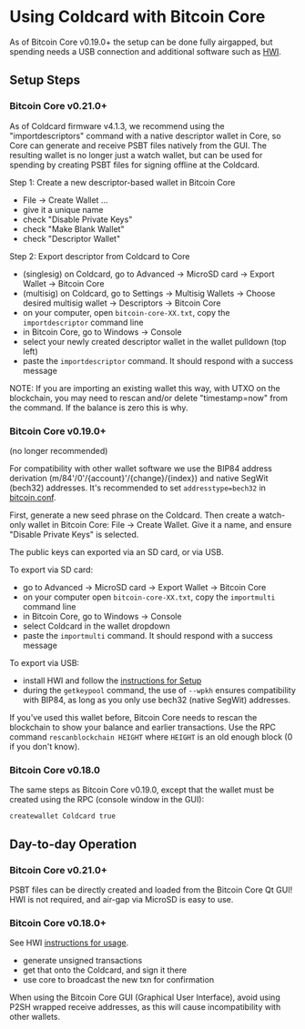 # Using Coldcard with Bitcoin Core

As of Bitcoin Core v0.19.0+ the setup can be done fully airgapped, but spending
needs a USB connection and additional software such as [HWI](https://github.com/bitcoin-core/HWI).

## Setup Steps

### Bitcoin Core v0.21.0+

As of Coldcard firmware v4.1.3, we recommend using the "importdescriptors"
command with a native descriptor wallet in Core, so Core can generate
and receive PSBT files natively from the GUI. The resulting wallet is
no longer just a watch wallet, but can be used for spending by creating
PSBT files for signing offline at the Coldcard.

Step 1: Create a new descriptor-based wallet in Bitcoin Core

- File -> Create Wallet ... 
- give it a unique name
- check "Disable Private Keys"
- check "Make Blank Wallet"
- check "Descriptor Wallet"

Step 2: Export descriptor from Coldcard to Core

- (singlesig) on Coldcard, go to Advanced -> MicroSD card -> Export Wallet -> Bitcoin Core
- (multisig) on Coldcard, go to Settings -> Multisig Wallets -> Choose desired multisig wallet -> Descriptors -> Bitcoin Core
- on your computer, open `bitcoin-core-XX.txt`, copy the `importdescriptor` command line
- in Bitcoin Core, go to Windows -> Console
- select your newly created descriptor wallet in the wallet pulldown (top left)
- paste the `importdescriptor` command. It should respond with a success message

NOTE: If you are importing an existing wallet this way, with UTXO on the blockchain,
you may need to rescan and/or delete "timestamp=now" from the command. If the
balance is zero this is why.

### Bitcoin Core v0.19.0+

(no longer recommended)

For compatibility with other wallet software we use the BIP84 address derivation
(m/84'/0'/{account}'/{change}/{index}) and native SegWit (bech32) addresses. It's
recommended to set `addresstype=bech32` in [bitcoin.conf](https://github.com/bitcoin/bitcoin/blob/9546a785953b7f61a3a50e2175283cbf30bc2151/doc/bitcoin-conf.md).

First, generate a new seed phrase on the Coldcard. Then create a watch-only wallet
in Bitcoin Core: File -> Create Wallet. Give it a name, and ensure "Disable Private Keys"
is selected.

The public keys can exported via an SD card, or via USB.

To export via SD card:

- go to Advanced -> MicroSD card -> Export Wallet -> Bitcoin Core
- on your computer open `bitcoin-core-XX.txt`, copy the `importmulti` command line
- in Bitcoin Core, go to Windows -> Console
- select Coldcard in the wallet dropdown
- paste the `importmulti` command. It should respond with a success message

To export via USB:

- install HWI and follow the [instructions for Setup](https://github.com/bitcoin-core/HWI/blob/master/docs/bitcoin-core-usage.md#setup)
- during the `getkeypool` command, the use of `--wpkh` ensures compatibility with BIP84,
as long as you only use bech32 (native SegWit) addresses.

If you've used this wallet before, Bitcoin Core needs to rescan the blockchain to
show your balance and earlier transactions. Use the RPC command `rescanblockchain HEIGHT`
where `HEIGHT` is an old enough block (0 if you don't know).

### Bitcoin Core v0.18.0

The same steps as Bitcoin Core v0.19.0, except that the wallet must be created
using the RPC (console window in the GUI):

```
createwallet Coldcard true
```

## Day-to-day Operation

### Bitcoin Core v0.21.0+

PSBT files can be directly created and loaded from the Bitcoin Core Qt GUI! HWI is not
required, and air-gap via MicroSD is easy to use.

### Bitcoin Core v0.18.0+

See HWI [instructions for usage](https://github.com/bitcoin-core/HWI/blob/master/docs/bitcoin-core-usage.md#usage).

- generate unsigned transactions
- get that onto the Coldcard, and sign it there
- use core to broadcast the new txn for confirmation

When using the Bitcoin Core GUI (Graphical User Interface), avoid using P2SH wrapped receive
addresses, as this will cause incompatibility with other wallets.
